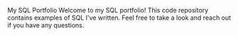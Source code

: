 My SQL Portfolio
Welcome to my SQL portfolio! This code repository contains examples of SQL I've written. Feel free to take a look and reach out if you have any questions.
